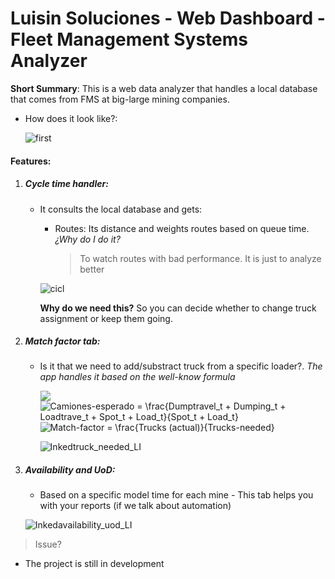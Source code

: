 # Luisin Soluciones - Web Dashboard - Fleet Management Systems Analyzer

**Short Summary**: This is a web data analyzer that handles a local database that comes from FMS at big-large mining companies.
  - How does it look like?:

    ![first](https://user-images.githubusercontent.com/64980133/109397992-f067d280-7907-11eb-8919-598258ed1268.png)


#### Features:


1. ##### Cycle time handler:
    - It consults the local database and gets:
       * Routes: Its distance and weights routes based on queue time. *¿Why do I do it?*
            > To watch routes with bad performance. It is just to analyze better

        ![cicl](https://user-images.githubusercontent.com/64980133/109398000-feb5ee80-7907-11eb-811a-10e6afe7e942.jpg)


        **Why do we need this?** So you can decide whether to change truck assignment or keep them going.

2. ##### Match factor tab:

    - Is it that we need to add/substract truck from a specific loader?. *The app handles it based on the well-know formula*


        <img src="https://render.githubusercontent.com/render/math?math=e^{i +\pi} =x+1">

        <img src="https://latex.codecogs.com/gif.latex?Trucks-needed&space;=&space;\frac{Dumptravel_t&space;&plus;&space;Dumping_t&space;&plus;&space;Loadtrave_t&space;&plus;&space;Spot_t&space;&plus;&space;Load_t}{Spot_t&space;&plus;&space;Load_t}" title="Camiones-esperado = \frac{Dumptravel_t + Dumping_t + Loadtrave_t + Spot_t + Load_t}{Spot_t + Load_t}" />

        <img src="https://latex.codecogs.com/gif.latex?Match-factor&space;=&space;\frac{Trucks&space;(actual)}{Trucks-needed}" title="Match-factor = \frac{Trucks (actual)}{Trucks-needed}" />

        ![Inkedtruck_needed_LI](https://user-images.githubusercontent.com/64980133/109398013-17260900-7908-11eb-9efa-28c9b820eebc.jpg)


3. ##### Availability and UoD:

    - Based on a specific model time for each mine - This tab helps you with your reports (if we talk about automation)

    ![Inkedavailability_uod_LI](https://user-images.githubusercontent.com/64980133/109398024-21e09e00-7908-11eb-8b3f-18147dfe1d25.jpg)


> Issue?
   - The project is still in development